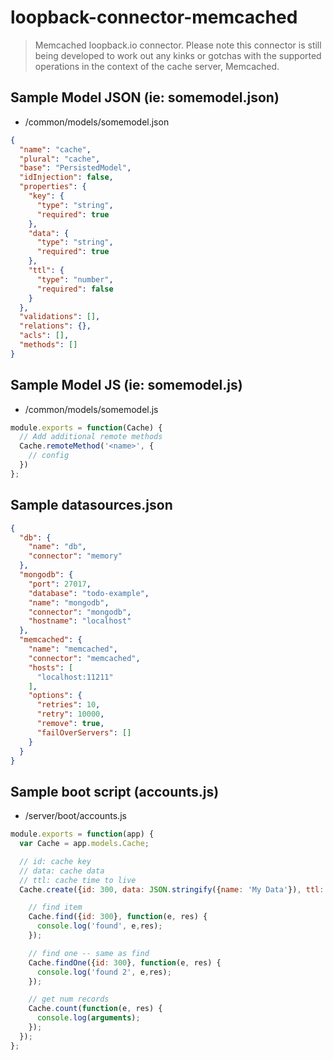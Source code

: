# loopback-connector-memcached

> Memcached loopback.io connector. Please note this connector is still being developed to work out any kinks or gotchas with the supported operations in the context of the cache server, Memcached. 

## Sample Model JSON (ie: somemodel.json)

- /common/models/somemodel.json

```json
{
  "name": "cache",
  "plural": "cache",
  "base": "PersistedModel",
  "idInjection": false,
  "properties": {
    "key": {
      "type": "string",
      "required": true
    },
    "data": {
      "type": "string",
      "required": true
    },
    "ttl": {
      "type": "number",
      "required": false
    }
  },
  "validations": [],
  "relations": {},
  "acls": [],
  "methods": []
}
```

## Sample Model JS (ie: somemodel.js)

- /common/models/somemodel.js

```javascript
module.exports = function(Cache) {
  // Add additional remote methods
  Cache.remoteMethod('<name>', {
    // config
  })
};
```

## Sample datasources.json
```json
{
  "db": {
    "name": "db",
    "connector": "memory"
  },
  "mongodb": {
    "port": 27017,
    "database": "todo-example",
    "name": "mongodb",
    "connector": "mongodb",
    "hostname": "localhost"
  },
  "memcached": {
    "name": "memcached",
    "connector": "memcached",
    "hosts": [
      "localhost:11211"
    ],
    "options": {
      "retries": 10,
      "retry": 10000,
      "remove": true,
      "failOverServers": []
    }
  }
}
```

## Sample boot script (accounts.js) 
- /server/boot/accounts.js
```javascript
module.exports = function(app) {
  var Cache = app.models.Cache;

  // id: cache key
  // data: cache data
  // ttl: cache time to live
  Cache.create({id: 300, data: JSON.stringify({name: 'My Data'}), ttl: 600}, function(e, res) {

    // find item
    Cache.find({id: 300}, function(e, res) {
      console.log('found', e,res);
    });

    // find one -- same as find
    Cache.findOne({id: 300}, function(e, res) {
      console.log('found 2', e,res);
    });

    // get num records
    Cache.count(function(e, res) {
      console.log(arguments);
    });
  });
};
```